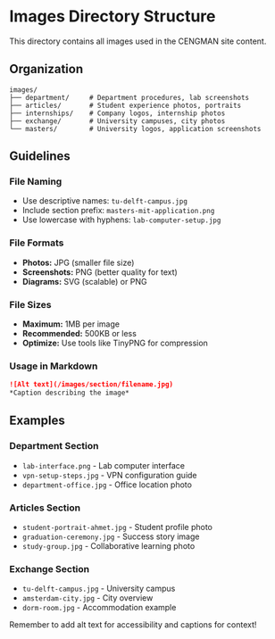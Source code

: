 # Images Directory Structure

This directory contains all images used in the CENGMAN site content.

## Organization

```
images/
├── department/     # Department procedures, lab screenshots
├── articles/       # Student experience photos, portraits
├── internships/    # Company logos, internship photos
├── exchange/       # University campuses, city photos
└── masters/        # University logos, application screenshots
```

## Guidelines

### File Naming
- Use descriptive names: `tu-delft-campus.jpg`
- Include section prefix: `masters-mit-application.png`
- Use lowercase with hyphens: `lab-computer-setup.jpg`

### File Formats
- **Photos:** JPG (smaller file size)
- **Screenshots:** PNG (better quality for text)
- **Diagrams:** SVG (scalable) or PNG

### File Sizes
- **Maximum:** 1MB per image
- **Recommended:** 500KB or less
- **Optimize:** Use tools like TinyPNG for compression

### Usage in Markdown
```markdown
![Alt text](/images/section/filename.jpg)
*Caption describing the image*
```

## Examples

### Department Section
- `lab-interface.png` - Lab computer interface
- `vpn-setup-steps.jpg` - VPN configuration guide
- `department-office.jpg` - Office location photo

### Articles Section
- `student-portrait-ahmet.jpg` - Student profile photo
- `graduation-ceremony.jpg` - Success story image
- `study-group.jpg` - Collaborative learning photo

### Exchange Section
- `tu-delft-campus.jpg` - University campus
- `amsterdam-city.jpg` - City overview
- `dorm-room.jpg` - Accommodation example

Remember to add alt text for accessibility and captions for context! 